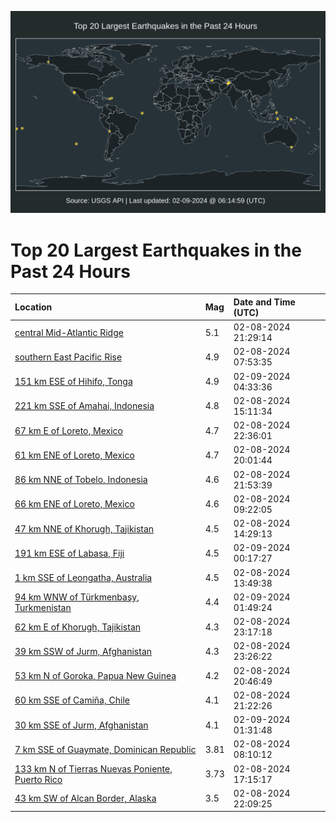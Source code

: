 ![Map](./map.png)

# Top 20 Largest Earthquakes in the Past 24 Hours

| Location | Mag | Date and Time (UTC) |
|:---|:---|:---|
| [central Mid-Atlantic Ridge](https://earthquake.usgs.gov/earthquakes/eventpage/us7000lxv1) | 5.1 | 02-08-2024 21:29:14 |
| [southern East Pacific Rise](https://earthquake.usgs.gov/earthquakes/eventpage/us7000lxqr) | 4.9 | 02-08-2024 07:53:35 |
| [151 km ESE of Hihifo, Tonga](https://earthquake.usgs.gov/earthquakes/eventpage/us7000lxxk) | 4.9 | 02-09-2024 04:33:36 |
| [221 km SSE of Amahai, Indonesia](https://earthquake.usgs.gov/earthquakes/eventpage/us7000lxr6) | 4.8 | 02-08-2024 15:11:34 |
| [67 km E of Loreto, Mexico](https://earthquake.usgs.gov/earthquakes/eventpage/us7000lxvl) | 4.7 | 02-08-2024 22:36:01 |
| [61 km ENE of Loreto, Mexico](https://earthquake.usgs.gov/earthquakes/eventpage/us7000lxuk) | 4.7 | 02-08-2024 20:01:44 |
| [86 km NNE of Tobelo, Indonesia](https://earthquake.usgs.gov/earthquakes/eventpage/us7000lxvk) | 4.6 | 02-08-2024 21:53:39 |
| [66 km ENE of Loreto, Mexico](https://earthquake.usgs.gov/earthquakes/eventpage/us7000lxq4) | 4.6 | 02-08-2024 09:22:05 |
| [47 km NNE of Khorugh, Tajikistan](https://earthquake.usgs.gov/earthquakes/eventpage/us7000lxr0) | 4.5 | 02-08-2024 14:29:13 |
| [191 km ESE of Labasa, Fiji](https://earthquake.usgs.gov/earthquakes/eventpage/us7000lxwf) | 4.5 | 02-09-2024 00:17:27 |
| [1 km SSE of Leongatha, Australia](https://earthquake.usgs.gov/earthquakes/eventpage/us7000lxqx) | 4.5 | 02-08-2024 13:49:38 |
| [94 km WNW of Türkmenbaşy, Turkmenistan](https://earthquake.usgs.gov/earthquakes/eventpage/us7000lxwx) | 4.4 | 02-09-2024 01:49:24 |
| [62 km E of Khorugh, Tajikistan](https://earthquake.usgs.gov/earthquakes/eventpage/us7000lxvs) | 4.3 | 02-08-2024 23:17:18 |
| [39 km SSW of Jurm, Afghanistan](https://earthquake.usgs.gov/earthquakes/eventpage/us7000lxvt) | 4.3 | 02-08-2024 23:26:22 |
| [53 km N of Goroka, Papua New Guinea](https://earthquake.usgs.gov/earthquakes/eventpage/us7000lxut) | 4.2 | 02-08-2024 20:46:49 |
| [60 km SSE of Camiña, Chile](https://earthquake.usgs.gov/earthquakes/eventpage/us7000lxux) | 4.1 | 02-08-2024 21:22:26 |
| [30 km SSE of Jurm, Afghanistan](https://earthquake.usgs.gov/earthquakes/eventpage/us7000lxwt) | 4.1 | 02-09-2024 01:31:48 |
| [7 km SSE of Guaymate, Dominican Republic](https://earthquake.usgs.gov/earthquakes/eventpage/pr2024039000) | 3.81 | 02-08-2024 08:10:12 |
| [133 km N of Tierras Nuevas Poniente, Puerto Rico](https://earthquake.usgs.gov/earthquakes/eventpage/pr2024039001) | 3.73 | 02-08-2024 17:15:17 |
| [43 km SW of Alcan Border, Alaska](https://earthquake.usgs.gov/earthquakes/eventpage/ak0241sv41yr) | 3.5 | 02-08-2024 22:09:25 |
